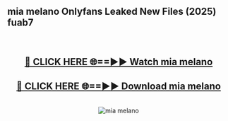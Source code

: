 <h2>mia melano Onlyfans Leaked New Files (2025) fuab7</h2>
<br>
<div align="center">
<h2><a href="https://mediafiles.top/mia_melano&ref=git" rel="nofollow">🔴 CLICK HERE 🌐==►► Watch mia melano</a></h2>
<h2><a href="https://mediafiles.top/mia_melano&ref=git" rel="nofollow">🔴 CLICK HERE 🌐==►► Download mia melano</a></h2>
<br>
<a href="https://mediafiles.top/mia_melano&ref=git" rel="nofollow" data-target="animated-image.originalLink"><img src="https://i.ibb.co.com/xMMVF88/686577567.gif" alt="mia melano" style="max-width: 100%; display: inline-block;" data-target="animated-image.originalImage"></a>
</div>
<br>
<br>